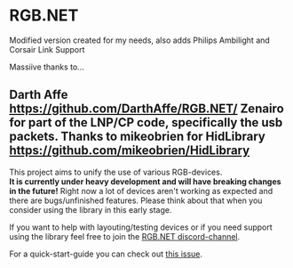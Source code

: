 # RGB.NET

Modified version created for my needs, also adds Philips Ambilight and Corsair Link Support

Massiive thanks to... 

Darth Affe https://github.com/DarthAffe/RGB.NET/
Zenairo for part of the LNP/CP code, specifically the usb packets.
Thanks to mikeobrien for HidLibrary https://github.com/mikeobrien/HidLibrary
---------------------------------------------------------------------------------------------------

This project aims to unify the use of various RGB-devices.   
**It is currently under heavy development and will have breaking changes in the future!** Right now a lot of devices aren't working as expected and there are bugs/unfinished features. Please think about that when you consider using the library in this early stage.   
   
If you want to help with layouting/testing devices or if you need support using the library feel free to join the [RGB.NET discord-channel](https://discord.gg/9kytURv).

For a quick-start-guide you can check out [this issue](https://github.com/DarthAffe/RGB.NET/issues/2).
